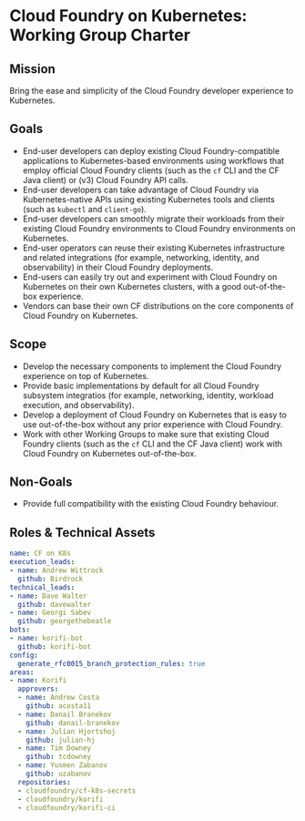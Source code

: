 # Cloud Foundry on Kubernetes: Working Group Charter

## Mission

Bring the ease and simplicity of the Cloud Foundry developer experience to Kubernetes.


## Goals

- End-user developers can deploy existing Cloud Foundry-compatible applications to Kubernetes-based environments using workflows that employ official Cloud Foundry clients (such as the `cf` CLI and the CF Java client) or (v3) Cloud Foundry API calls.
- End-user developers can take advantage of Cloud Foundry via Kubernetes-native APIs using existing Kubernetes tools and clients (such as `kubectl` and `client-go`).
- End-user developers can smoothly migrate their workloads from their existing Cloud Foundry environments to Cloud Foundry environments on Kubernetes.
- End-user operators can reuse their existing Kubernetes infrastructure and related integrations (for example, networking, identity, and observability) in their Cloud Foundry deployments.
- End-users can easily try out and experiment with Cloud Foundry on Kubernetes on their own Kubernetes clusters, with a good out-of-the-box experience.
- Vendors can base their own CF distributions on the core components of Cloud Foundry on Kubernetes.

## Scope

- Develop the necessary components to implement the Cloud Foundry experience on top of Kubernetes.
- Provide basic implementations by default for all Cloud Foundry subsystem integratios (for example, networking, identity, workload execution, and observability).
- Develop a deployment of Cloud Foundry on Kubernetes that is easy to use out-of-the-box without any prior experience with Cloud Foundry.
- Work with other Working Groups to make sure that existing Cloud Foundry clients (such as the `cf` CLI and the CF Java client) work with Cloud Foundry on Kubernetes out-of-the-box.

## Non-Goals

- Provide full compatibility with the existing Cloud Foundry behaviour.

## Roles & Technical Assets

```yaml
name: CF on K8s
execution_leads:
- name: Andrew Wittrock
  github: Birdrock
technical_leads:
- name: Dave Walter
  github: davewalter
- name: Georgi Sabev
  github: georgethebeatle
bots:
- name: korifi-bot
  github: korifi-bot
config:
  generate_rfc0015_branch_protection_rules: true
areas:
- name: Korifi
  approvers:
  - name: Andrew Costa
    github: acosta11
  - name: Danail Branekov
    github: danail-branekov
  - name: Julian Hjortshoj
    github: julian-hj
  - name: Tim Downey
    github: tcdowney
  - name: Yusmen Zabanov
    github: uzabanov
  repositories:
  - cloudfoundry/cf-k8s-secrets
  - cloudfoundry/korifi
  - cloudfoundry/korifi-ci
```
